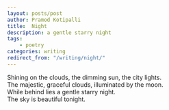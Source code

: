 ```yaml
---
layout: posts/post
author: Pramod Kotipalli
title:  Night
description: a gentle starry night
tags:
    - poetry
categories: writing
redirect_from: "/writing/night/"
---
```


Shining on the clouds, the dimming sun, the city lights.  
The majestic, graceful clouds, illuminated by the moon.  
While behind lies a gentle starry night.  
The sky is beautiful tonight.  
